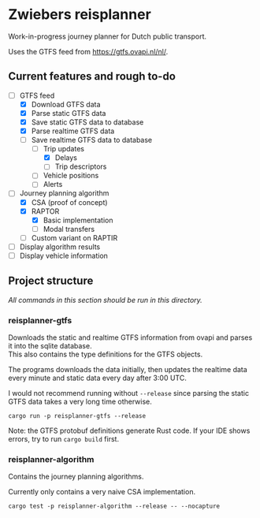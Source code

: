 # Zwiebers reisplanner
Work-in-progress journey planner for Dutch public transport.

Uses the GTFS feed from https://gtfs.ovapi.nl/nl/.


## Current features and rough to-do
 - [ ] GTFS feed
     - [x] Download GTFS data
     - [x] Parse static GTFS data
     - [x] Save static GTFS data to database
     - [x] Parse realtime GTFS data
     - [ ] Save realtime GTFS data to database
       - [ ] Trip updates
         - [x] Delays
         - [ ] Trip descriptors
       - [ ] Vehicle positions
       - [ ] Alerts
 - [ ] Journey planning algorithm
   - [X] CSA (proof of concept)
   - [X] RAPTOR
     - [X] Basic implementation 
     - [ ] Modal transfers
   - [ ] Custom variant on RAPTIR
 - [ ] Display algorithm results
 - [ ] Display vehicle information

## Project structure

_All commands in this section should be run in this directory._

### reisplanner-gtfs
Downloads the static and realtime GTFS information from ovapi and parses it
into the sqlite database.  
This also contains the type definitions for the GTFS objects.

The programs downloads the data initially, then updates the realtime data
every minute and static data every day after 3:00 UTC.

I would not recommend running without `--release` since parsing the static GTFS
data takes a very long time otherwise.

```shell
cargo run -p reisplanner-gtfs --release
```

Note: the GTFS protobuf definitions generate Rust code.
If your IDE shows errors, try to run `cargo build` first.

### reisplanner-algorithm
Contains the journey planning algorithms.

Currently only contains a very naive CSA implementation.

```shell
cargo test -p reisplanner-algorithm --release -- --nocapture 
```